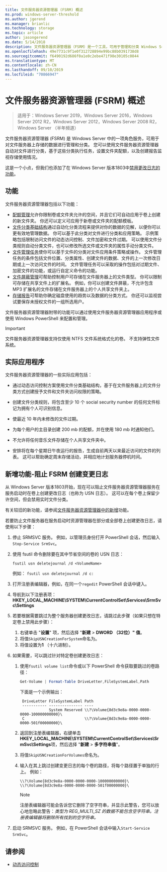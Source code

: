 ```yaml
---
title: 文件服务器资源管理器 (FSRM) 概述
ms.prod: windows-server-threshold
ms.author: jgerend
ms.manager: brianlic
ms.technology: storage
ms.topic: article
author: jasongerend
ms.date: 5/14/2018
description: 文件服务器资源管理器（FSRM）是一个工具，可用于管理和分类 Windows Server 文件服务器上的数据。
ms.openlocfilehash: 49e7731c9f1e0f312728894e99bc88b0391738d8
ms.sourcegitcommit: f6490192d686f0a1e0c2ebe471f98e30105c0844
ms.translationtype: MT
ms.contentlocale: zh-CN
ms.lasthandoff: 09/10/2019
ms.locfileid: "70866947"
---
```

# <a name="file-server-resource-manager-fsrm-overview"></a>文件服务器资源管理器 (FSRM) 概述

> 适用于：Windows Server 2019，Windows Server 2016，Windows Server 2012 R2，Windows Server 2012，Windows Server 2008 R2，Windows Server （半年频道） 

文件服务器资源管理器 (FSRM) 是 Windows Server 中的一项角色服务，可用于对文件服务器上存储的数据进行管理和分类。 您可以使用文件服务器资源管理器自动对文件进行分类，基于这些分类执行任务，设置文件夹配额，以及创建报告监视存储使用情况。

这是一个小点，但我们也添加了在 Windows Server 版本1803中[禁用更改日志的功能](#whats-new)。

## <a name="features"></a>功能

文件服务器资源管理器包括以下功能：

-   [配额管理](quota-management.md)允许你限制卷或文件夹允许的空间，并且它们可自动应用于卷上创建的新文件夹。 你还可以定义可应用于新卷或文件夹的配额模板。  
-   [文件分类基础结构](classification-management.md)通过自动化分类流程来提供对你的数据的见解，以便你可以更有效地管理数据。 你可以基于此分类对文件进行分类和应用策略。 示例策略包括限制访问文件的动态访问控制、文件加密和文件过期。 可以使用文件分类规则自动分类文件，也可以修改所选文件或文件夹的属性手动分类文件。
-   [文件管理任务](file-management-tasks.md)使你可以基于文件的分类对文件应用条件策略或操作。 文件管理任务的条件包括文件位置、分类属性、创建文件的数据、文件的上一次修改日期或上一次访问文件的时间。 文件管理任务可以采取的操作包括对过期文件、加密文件的功能，或运行自定义命令的功能。
-   [文件屏蔽管理](file-screening-management.md)可帮助控制用户可存储在文件服务器上的文件类型。 你可以限制可存储在共享文件上的扩展名。 例如，你可以创建文件屏蔽，不允许包含 MP3 扩展名的文件存储在文件服务器上的个人共享文件夹上。
-   [存储报告](storage-reports-management.md)可帮助你确定磁盘使用的趋势以及数据的分类方式。 你还可以监视尝试要保存未授权文件的一组所选用户。  
  
文件服务器资源管理器附带的功能可以通过使用文件服务器资源管理器应用程序或使用 Windows PowerShell 来配置和管理。
  
> [!IMPORTANT]
>  文件服务器资源管理器支持仅使用 NTFS 文件系统格式化的卷。 不支持弹性文件系统。  
  
## <a name="practical-applications"></a>实际应用程序  
 文件服务器资源管理器的一些实际应用包括：  
  
-   通过动态访问控制方案使用文件分类基础结构，基于在文件服务器上的文件分类方式创建授予文件和文件夹访问权限的策略。  
  
-   创建文件分类规则，将包含至少 10 个 social security number 的任何文件标记为拥有个人可识别信息。  
  
-   使最近 10 年内未修改的文件过期。  
  
-   为每个用户的主目录创建 200 mb 的配额，并在使用 180 mb 时通知他们。  
  
-   不允许将任何音乐文件存储在个人共享文件夹中。  
  
-   安排将在每个星期日午夜运行的报告，生成自前两天以来最近访问的文件的列表。 这可以帮助确定周末存储活动，并相应地计划服务器停机时间。  

## <a name="whats-new"></a>新增功能-阻止 FSRM 创建变更日志

从 Windows Server 版本1803开始，现在可以阻止文件服务器资源管理器服务在服务启动时在卷上创建更改日志（也称为 USN 日志）。 这可以在每个卷上保留少许空间，但会禁用实时文件分类。

有关较旧的新功能，请参阅[文件服务器资源管理器中的新增](https://technet.microsoft.com/library/dn383587.aspx)功能。

若要防止文件服务器在服务启动时资源管理器在部分或全部卷上创建更改日志，请使用以下步骤： 

1. 停止 SRMSVC 服务。 例如，以管理员身份打开 PowerShell 会话，然后输入`Stop-Service SrmSvc`。
2. 使用 fsutil 命令删除要在其中节省空间的卷的 USN 日志： 

      ```
      fsutil usn deletejournal /d <VolumeName>
      ```
    例如： `fsutil usn deletejournal /d c:`

3. 打开注册表编辑器，例如，在同一个`regedit` PowerShell 会话中键入。
4. 导航到以下注册表项：**HKEY_LOCAL_MACHINE\SYSTEM\CurrentControlSet\Services\SrmSvc\Settings**
5. 若要根据需要跳过为整个服务器创建更改日志，请跳过此步骤（如果只想在特定卷上禁用此步骤）：
    1. 右键单击 "**设置**" 项，然后选择 "**新建** > **DWORD （32位）" 值**。 
    1. 将值`SkipUSNCreationForSystem`命名为。
    1. 将值设置为**1** （十六进制）。
6. 如果需要，可以跳过针对特定卷创建更改日志：
    1. 使用`fsutil volume list`命令或以下 PowerShell 命令获取要跳过的卷路径：
        ```PowerShell
        Get-Volume | Format-Table DriveLetter,FileSystemLabel,Path
        ```
       下面是一个示例输出：

       ```
        DriveLetter FileSystemLabel Path
        ----------- --------------- ----
                    System Reserved \\?\Volume{8d3c9e8a-0000-0000-0000-100000000000}\
        C                           \\?\Volume{8d3c9e8a-0000-0000-0000-501f00000000}\
       ```
    2. 返回到注册表编辑器，右键单击**HKEY_LOCAL_MACHINE\SYSTEM\CurrentControlSet\Services\SrmSvc\Settings**项，然后选择 "**新建** > **多字符串值**"。
    3. 将值`SkipUSNCreationForVolumes`命名为。
    4. 输入在其上跳过创建变更日志的每个卷的路径，将每个路径置于单独的行上。 例如：

        ```
        \\?\Volume{8d3c9e8a-0000-0000-0000-100000000000}\
        \\?\Volume{8d3c9e8a-0000-0000-0000-501f00000000}\
        ```

        > [!NOTE] 
        > 注册表编辑器可能会告诉您它删除了空字符串，并显示此警告，您可以放心地忽略此警告：*类型为 REG_MULTI_SZ 的数据不能包含空字符串。注册表编辑器将删除所有找到的空字符串。*

7. 启动 SRMSVC 服务。 例如，在 PowerShell 会话中输入`Start-Service SrmSvc`。



## <a name="see-also"></a>请参阅

- [动态访问控制](https://technet.microsoft.com/library/dn408191(v=ws.11).aspx) 